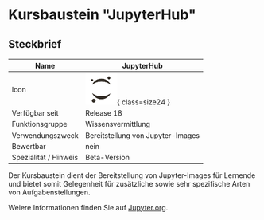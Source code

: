 # Kursbaustein "JupyterHub"


## Steckbrief

Name | JupyterHub
---------|----------
Icon | ![JupiterHub Icon](assets/course_element_jupyterhub_icon.png){ class=size24  }
Verfügbar seit | Release 18
Funktionsgruppe | Wissensvermittlung
Verwendungszweck | Bereitstellung von Jupyter-Images
Bewertbar | nein
Spezialität / Hinweis | Beta-Version


Der Kursbaustein dient der Bereitstellung von Jupyter-Images für Lernende und bietet somit Gelegenheit für zusätzliche sowie sehr spezifische Arten von Aufgabenstellungen.

Weiere Informationen finden Sie auf [Jupyter.org](https://jupyter.org/hub).
